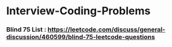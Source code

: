 # Interview-Coding-Problems

### Blind 75 List : https://leetcode.com/discuss/general-discussion/460599/blind-75-leetcode-questions